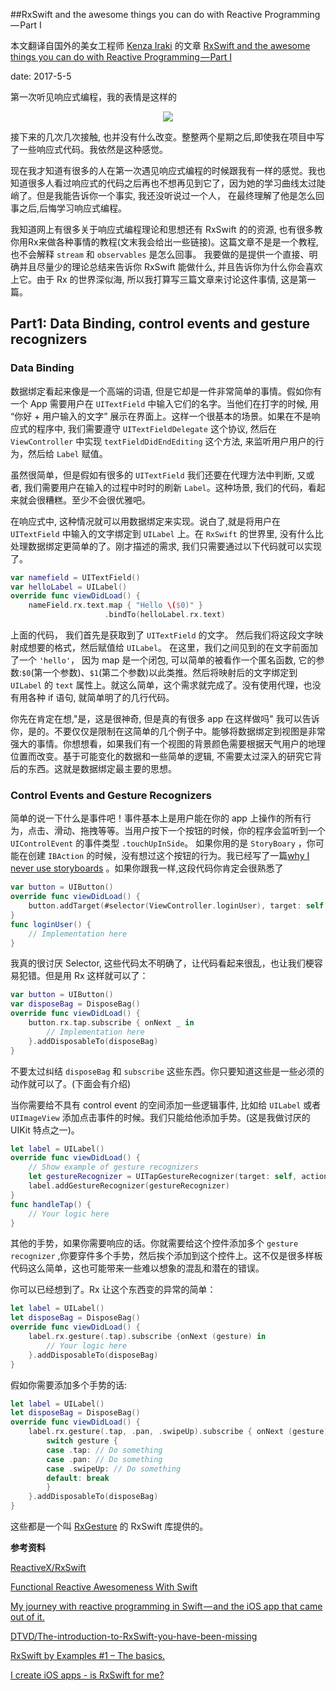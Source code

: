 ##RxSwift and the awesome things you can do with Reactive Programming — Part I

本文翻译自国外的美女工程师 [Kenza Iraki](https://medium.com/@kenzai) 的文章 [RxSwift and the awesome things you can do with Reactive Programming — Part I](https://medium.com/@kenzai/rxswift-and-the-awesome-things-you-can-do-with-reactive-programming-part-i-3921137d251)

date: 2017-5-5

第一次听见响应式编程，我的表情是这样的

<center>
<img src="https://cdn-images-1.medium.com/max/1600/1*28RdzpfQBHklPcgLGsg0jw.png">
</center>

接下来的几次几次接触, 也并没有什么改变。整整两个星期之后,即使我在项目中写了一些响应式代码。我依然是这种感觉。

现在我才知道有很多的人在第一次遇见响应式编程的时候跟我有一样的感觉。我也知道很多人看过响应式的代码之后再也不想再见到它了，因为她的学习曲线太过陡峭了。但是我能告诉你一个事实, 我还没听说过一个人， 在最终理解了他是怎么回事之后,后悔学习响应式编程。

我知道网上有很多关于响应式编程理论和思想还有 RxSwift 的的资源, 也有很多教你用Rx来做各种事情的教程(文末我会给出一些链接)。这篇文章不是是一个教程, 也不会解释 `stream` 和 `observables` 是怎么回事。 我要做的是提供一个直接、明确并且尽量少的理论总结来告诉你 RxSwift 能做什么, 并且告诉你为什么你会喜欢上它。由于 Rx 的世界深似海, 所以我打算写三篇文章来讨论这件事情, 这是第一篇。

## Part1: Data Binding, control events and gesture recognizers

### Data Binding

数据绑定看起来像是一个高端的词语, 但是它却是一件非常简单的事情。假如你有一个 App 需要用户在 `UITextField` 中输入它们的名字。当他们在打字的时候, 用 “你好 + 用户输入的文字” 展示在界面上。这样一个很基本的场景。如果在不是响应式的程序中, 我们需要遵守 `UITextFieldDelegate` 这个协议, 然后在 `ViewController` 中实现 `textFieldDidEndEditing` 这个方法, 来监听用户用户的行为，然后给 `Label` 赋值。

虽然很简单，但是假如有很多的 `UITextField` 我们还要在代理方法中判断, 又或者, 我们需要用户在输入的过程中时时的刷新 `Label`。这种场景, 我们的代码，看起来就会很糟糕。至少不会很优雅吧。

在响应式中, 这种情况就可以用数据绑定来实现。说白了,就是将用户在 `UITextField` 中输入的文字绑定到 `UILabel` 上。在 `RxSwift` 的世界里,  没有什么比处理数据绑定更简单的了。刚才描述的需求, 我们只需要通过以下代码就可以实现了。

<!--more-->

```swift
var namefield = UITextField()
var helloLabel = UILabel()
override func viewDidLoad() {
    nameField.rx.text.map { "Hello \($0)" }
                     .bindTo(helloLabel.rx.text)
```

上面的代码， 我们首先是获取到了 `UITextField` 的文字。 然后我们将这段文字映射成想要的格式，然后赋值给 `UILabel`。 在这里，我们之间见到的在文字前面加了一个 `'hello'`， 因为 map 是一个闭包, 可以简单的被看作一个匿名函数, 它的参数:`$0`(第一个参数)、`$1`(第二个参数)以此类推。然后将映射后的文字绑定到 `UILabel` 的 `text` 属性上。就这么简单，这个需求就完成了。没有使用代理，也没有用各种 if 语句, 就简单明了的几行代码。

你先在肯定在想,"是，这是很神奇, 但是真的有很多 app 在这样做吗" 我可以告诉你，是的。不要仅仅是限制在这简单的几个例子中。能够将数据绑定到视图是非常强大的事情。你想想看，如果我们有一个视图的背景颜色需要根据天气用户的地理位置而改变。基于可能变化的数据和一些简单的逻辑, 不需要太过深入的研究它背后的东西。这就是数据绑定最主要的思想。


### Control Events and Gesture Recognizers

简单的说一下什么是事件吧！事件基本上是用户能在你的 app 上操作的所有行为，点击、滑动、拖拽等等。当用户按下一个按钮的时候，你的程序会监听到一个 `UIControlEvent` 的事件类型 `.touchUpInSide`。 如果你用的是 `StoryBoary` ，你可能在创建 `IBAction` 的时候，没有想过这个按钮的行为。我已经写了一篇[why I never use storyboards]() 。如果你跟我一样,这段代码你肯定会很熟悉了

```swift
var button = UIButton()
override func viewDidLoad() {
    button.addTarget(#selector(ViewController.loginUser), target: self, event: .touchUpInside
}
func loginUser() {
    // Implementation here
}
```

我真的很讨厌 Selector, 这些代码太不明确了，让代码看起来很乱，也让我们梗容易犯错。但是用 Rx 这样就可以了：

```swift
var button = UIButton()
var disposeBag = DisposeBag()
override func viewDidLoad() {
    button.rx.tap.subscribe { onNext _ in
        // Implementation here
    }.addDisposableTo(disposeBag)
}
```

不要太过纠结 `disposeBag` 和 `subscribe` 这些东西。你只要知道这些是一些必须的动作就可以了。(下面会有介绍)

当你需要给不具有 control event 的空间添加一些逻辑事件, 比如给 `UILabel` 或者 `UIImageView` 添加点击事件的时候。我们只能给他添加手势。(这是我做讨厌的 UIKit 特点之一)。


```swift
let label = UILabel()
override func viewDidLoad() {
    // Show example of gesture recognizers
    let gestureRecognizer = UITapGestureRecognizer(target: self, action: “handleTap:”)
    label.addGestureRecognizer(gestureRecognizer)
}
func handleTap() {
    // Your logic here
}
```

其他的手势，如果你需要响应的话。你就需要给这个控件添加多个 `gesture recognizer` ,你要穿件多个手势，然后挨个添加到这个控件上。这不仅是很多样板代码这么简单，这也可能带来一些难以想象的混乱和潜在的错误。

你可以已经想到了。Rx 让这个东西变的异常的简单：

```swift
let label = UILabel()
let disposeBag = DisposeBag()
override func viewDidLoad() {
    label.rx.gesture(.tap).subscribe {onNext (gesture) in
        // Your logic here
    }.addDisposableTo(disposeBag)
}
```

假如你需要添加多个手势的话:

```swift
let label = UILabel()
let disposeBag = DisposeBag()
override func viewDidLoad() {
    label.rx.gesture(.tap, .pan, .swipeUp).subscribe { onNext (gesture) in
        switch gesture {
        case .tap: // Do something
        case .pan: // Do something
        case .swipeUp: // Do something 
        default: break       
        }        
    }.addDisposableTo(disposeBag)
}
```

这些都是一个叫 [RxGesture](https://github.com/RxSwiftCommunity/RxGesture) 的 RxSwift 库提供的。


**参考资料**

[ReactiveX/RxSwift](https://github.com/ReactiveX/RxSwift)

[Functional Reactive Awesomeness With Swift](https://realm.io/news/altconf-ash-furrow-functional-reactive-swift/)

[My journey with reactive programming in Swift — and the iOS app that came out of it.](https://medium.com/swift-programming/reactive-swift-3b6050375534)

[DTVD/The-introduction-to-RxSwift-you-have-been-missing](https://github.com/DTVD/The-introduction-to-RxSwift-you-have-been-missing)

[RxSwift by Examples #1 – The basics.](https://www.thedroidsonroids.com/blog/ios/rxswift-by-examples-1-the-basics/)

[I create iOS apps - is RxSwift for me?](https://news.realm.io/news/tryswift-Marin-Todorov-I-create-iOS-apps-is-RxSwift-for-me/)

